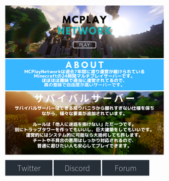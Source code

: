 [![minecraftjp_1](https://raw.githubusercontent.com/GravittoGroup/MCPlayNetwork-JapanMinecraftServers/master/minecraftjp_1.png)](https://www.mcplay.biz/)
![minecraftjp_2](https://raw.githubusercontent.com/GravittoGroup/MCPlayNetwork-JapanMinecraftServers/master/minecraftjp_2.png)
[![minecraftjp_3](https://raw.githubusercontent.com/GravittoGroup/MCPlayNetwork-JapanMinecraftServers/master/minecraftjp_3.png)](https://community.mcplay.biz/thread-4.html)

[![minecraftjp_twitter](https://raw.githubusercontent.com/GravittoGroup/MCPlayNetwork-JapanMinecraftServers/master/minecraftjp_twitter.png)](https://twitter.com/MCPlayNetwork)
[![minecraftjp_discord](https://raw.githubusercontent.com/GravittoGroup/MCPlayNetwork-JapanMinecraftServers/master/minecraftjp_discord.png)](https://discord.gg/gNg4qgx)
[![minecraftjp_community](https://raw.githubusercontent.com/GravittoGroup/MCPlayNetwork-JapanMinecraftServers/master/minecraftjp_community.png)](https://community.mcplay.biz/)